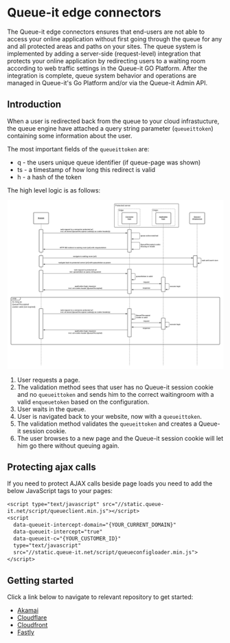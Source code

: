 # Queue-it edge connectors
The Queue-it edge connectors ensures that end-users are not able to access your online application without first going through the queue for any and all protected areas and paths on your sites. The queue system is implemented by adding a server-side (request-level) integration that protects your online application by redirecting users to a waiting room according to web traffic settings in the Queue-it GO Platform. After the integration is complete, queue system behavior and operations are managed in Queue-it's Go Platform and/or via the Queue-it Admin API.

## Introduction
When a user is redirected back from the queue to your cloud infrastucture, the queue engine have attached a query string parameter (`queueittoken`) containing some information about the user.

The most important fields of the `queueittoken` are:

 - q - the users unique queue identifier (if queue-page was shown)
 - ts - a timestamp of how long this redirect is valid
 - h - a hash of the token

The high level logic is as follows:

![The KnownUser validation flow](https://github.com/queueit/Documentation/blob/main/edge-connectors-v4/connector-sequence-edge-v4.png)

 1. User requests a page.
 2. The validation method sees that user has no Queue-it session cookie and no `queueittoken` and sends him to the correct waitingroom with a valid `enqueuetoken` based on the configuration.
 3. User waits in the queue.
 4. User is navigated back to your website, now with a `queueittoken`.
 5. The validation method validates the `queueittoken` and creates a Queue-it session cookie.
 6. The user browses to a new page and the Queue-it session cookie will let him go there without queuing again.

## Protecting ajax calls
If you need to protect AJAX calls beside page loads you need to add the below JavaScript tags to your pages:
```
<script type="text/javascript" src="//static.queue-it.net/script/queueclient.min.js"></script>
<script
  data-queueit-intercept-domain="{YOUR_CURRENT_DOMAIN}"
  data-queueit-intercept="true"
  data-queueit-c="{YOUR_CUSTOMER_ID}"
  type="text/javascript"
  src="//static.queue-it.net/script/queueconfigloader.min.js">
</script>
```

## Getting started
Click a link below to navigate to relevant repository to get started:

- [Akamai](https://github.com/queueit/KnownUser.V3.Akamai)
- [Cloudflare](https://github.com/queueit/KnownUser.V3.Cloudflare)
- [Cloudfront](https://github.com/queueit/KnownUser.V3.Cloudfront)
- [Fastly](https://github.com/queueit/KnownUser.V3.Fastly)
